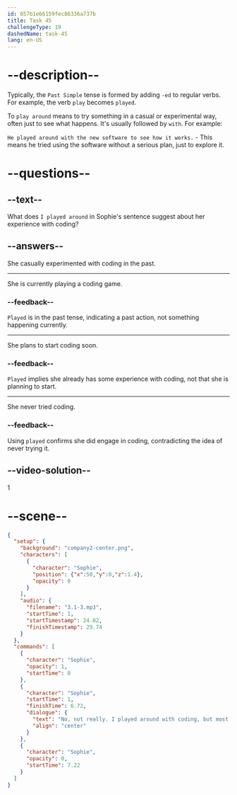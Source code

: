 ```yaml
---
id: 657b1e66159fec86336a737b
title: Task 45
challengeType: 19
dashedName: task-45
lang: en-US
---
```


<!-- (Audio) Sophie: No, not really. I played around with coding, but most of my projects involved circuit designs and electrical systems. -->

# --description--

Typically, the `Past Simple` tense is formed by adding `-ed` to regular verbs. For example, the verb `play` becomes `played`.

To `play around` means to try something in a casual or experimental way, often just to see what happens. It's usually followed by `with`. For example:

`He played around with the new software to see how it works.` - This means he tried using the software without a serious plan, just to explore it.

# --questions--

## --text--

What does `I played around` in Sophie's sentence suggest about her experience with coding?

## --answers--

She casually experimented with coding in the past.

---

She is currently playing a coding game.

### --feedback--

`Played` is in the past tense, indicating a past action, not something happening currently.

---

She plans to start coding soon.

### --feedback--

`Played` implies she already has some experience with coding, not that she is planning to start.

---

She never tried coding.

### --feedback--

Using `played` confirms she did engage in coding, contradicting the idea of never trying it.

## --video-solution--

1

# --scene--

```json
{
  "setup": {
    "background": "company2-center.png",
    "characters": [
      {
        "character": "Sophie",
        "position": {"x":50,"y":0,"z":1.4},
        "opacity": 0
      }
    ],
    "audio": {
      "filename": "3.1-3.mp3",
      "startTime": 1,
      "startTimestamp": 24.02,
      "finishTimestamp": 29.74
    }
  },
  "commands": [
    {
      "character": "Sophie",
      "opacity": 1,
      "startTime": 0
    },
    {
      "character": "Sophie",
      "startTime": 1,
      "finishTime": 6.72,
      "dialogue": {
        "text": "No, not really. I played around with coding, but most of my projects involved circuit designs and electrical systems.",
        "align": "center"
      }
    },
    {
      "character": "Sophie",
      "opacity": 0,
      "startTime": 7.22
    }
  ]
}
```
